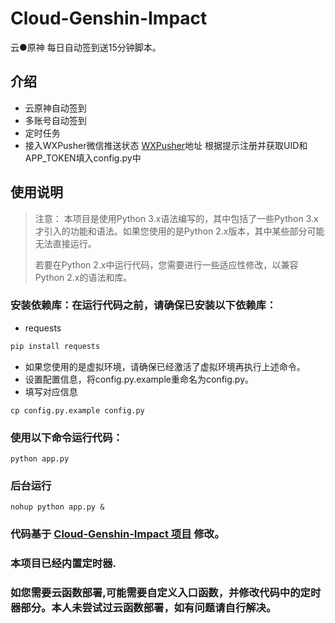 # Cloud-Genshin-Impact

云●原神 每日自动签到送15分钟脚本。

## 介绍

- 云原神自动签到
- 多账号自动签到
- 定时任务
- 接入WXPusher微信推送状态
[WXPusher](https://wxpusher.zjiecode.com/admin/)地址 根据提示注册并获取UID和APP_TOKEN填入config.py中

## 使用说明  

> 注意： 本项目是使用Python 3.x语法编写的，其中包括了一些Python 3.x才引入的功能和语法。如果您使用的是Python 2.x版本，其中某些部分可能无法直接运行。
> 
> 若要在Python 2.x中运行代码，您需要进行一些适应性修改，以兼容Python 2.x的语法和库。


### 安装依赖库：在运行代码之前，请确保已安装以下依赖库：
- requests

```bash
pip install requests
```

- 如果您使用的是虚拟环境，请确保已经激活了虚拟环境再执行上述命令。
- 设置配置信息，将config.py.example重命名为config.py。
- 填写对应信息

```
cp config.py.example config.py
```


### 使用以下命令运行代码：
```
python app.py
```
### 后台运行
```
nohup python app.py &
```




### 代码基于 [Cloud-Genshin-Impact 项目](https://github.com/fves1997/Cloud-Genshin-Impact) 修改。

### 本项目已经内置定时器.

### 如您需要云函数部署,可能需要自定义入口函数，并修改代码中的定时器部分。本人未尝试过云函数部署，如有问题请自行解决。
